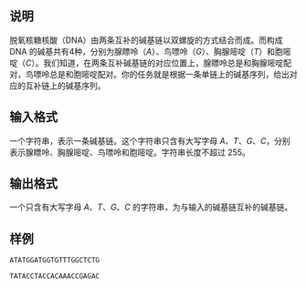 <h2>说明</h2>

脱氧核糖核酸（DNA）由两条互补的碱基链以双螺旋的方式结合而成。而构成 DNA 的碱基共有$4$种，分别为腺瞟呤（$A$）、鸟嘌呤（$G$）、胸腺嘧啶（$T$）和胞嘧啶（$C$）。我们知道，在两条互补碱基链的对应位置上，腺瞟呤总是和胸腺嘧啶配对，鸟嘌呤总是和胞嘧啶配对。你的任务就是根据一条单链上的碱基序列，给出对应的互补链上的碱基序列。
<h2>输入格式</h2>

一个字符串，表示一条碱基链。这个字符串只含有大写字母 $A$、$T$、$G$、$C$，分别表示腺瞟呤、胸腺嘧啶、鸟嘌呤和胞嘧啶。字符串长度不超过 $255$。

<h2>输出格式</h2>

一个只含有大写字母 $A$、$T$、$G$、$C$ 的字符串，为与输入的碱基链互补的碱基链。

<h2>样例</h2>
<pre><code class="language-input1">ATATGGATGGTGTTTGGCTCTG</code></pre><pre><code class="language-output1">TATACCTACCACAAACCGAGAC</code></pre>
